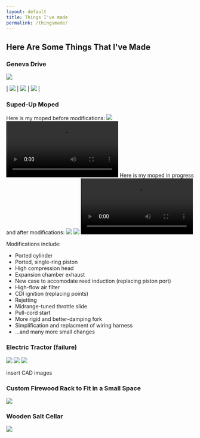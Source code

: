 ```yaml
---
layout: default
title: Things I've made
permalink: /thingsmade/
---
```

## Here Are Some Things That I've Made

### Geneva Drive
<img style="max-width: 500px; height: auto; " src="https://r3dotstone.github.io/portfolio/media/genevaIso.png" >

| <img style="max-width: 200px; height: auto; " src="https://r3dotstone.github.io/portfolio/media/genevaFront.png"> | <img style="max-width: 200px; height: auto; " src="https://r3dotstone.github.io/portfolio/media/genevaSec1.png" > | <img style="max-width: 200px; height: auto; " src="https://r3dotstone.github.io/portfolio/media/genevaSec2.png" > |

### Suped-Up Moped
Here is my moped before modifications:
<img style="max-width: 500px; height: auto; " src="https://r3dotstone.github.io/portfolio/media/Moped/mopedBefore.JPG" >
<video style="max-height: 300px; width: auto;" controls>
    <source src="https://r3dotstone.github.io/portfolio/media/Moped/mopedBefore_CUT.mp4" type="video/mp4">
    Your browser does not support the video tag.
</video>
Here is my moped in progress and after modifications:
<img style="max-width: 500px; height: auto; " src="https://r3dotstone.github.io/portfolio/media/Moped/mopedMotor1.jpeg" >
<img style="max-width: 500px; height: auto; " src="https://r3dotstone.github.io/portfolio/media/Moped/mopedMods1.jpeg" >
<video style="max-height: 300px; width: auto;" controls>
    <source src="https://r3dotstone.github.io/portfolio/media/Moped/mopedAfter.mp4" type="video/mp4">
    Your browser does not support the video tag.
</video>

Modifications include:
- Ported cylinder
- Ported, single-ring piston
- High compression head
- Expansion chamber exhaust
- New case to accomodate reed induction (replacing piston port)
- High-flow air filter
- CDI ignition (replacing points)
- Rejetting
- Midrange-tuned throttle slide
- Pull-cord start
- More rigid and better-damping fork
- Simplification and replacment of wiring harness
- ...and many more small changes

### Electric Tractor (failure)
<img style="max-width: 500px; height: auto; " src="https://r3dotstone.github.io/portfolio/media/Tractor/tractor1.jpeg" >
<img style="max-width: 500px; height: auto; " src="https://r3dotstone.github.io/portfolio/media/Tractor/tractorBox1.jpeg" >
<img style="max-width: 500px; height: auto; " src="https://r3dotstone.github.io/portfolio/media/Tractor/tractorCockpit2.JPG" >

insert CAD images

### Custom Firewood Rack to Fit in a Small Space
<img style="max-width: 500px; height: auto; " src="https://r3dotstone.github.io/portfolio/media/rack.jpg" >


### Wooden Salt Cellar
<img style="max-width: 500px; height: auto; " src="https://r3dotstone.github.io/portfolio/media/box.jpg"                >